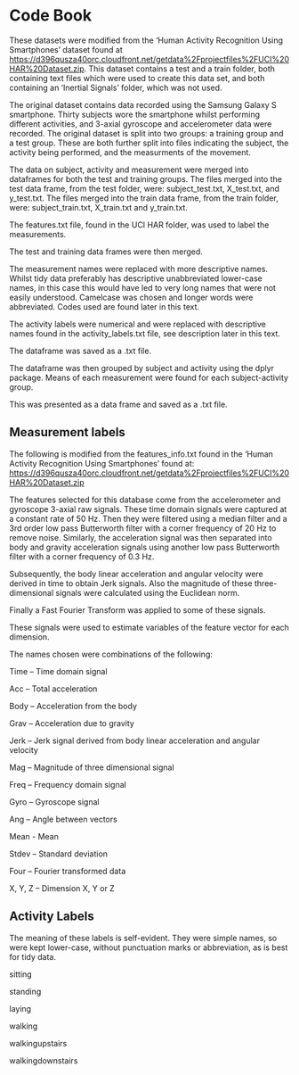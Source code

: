 # Code Book

These datasets were modified from the ‘Human Activity Recognition Using Smartphones’ dataset found at https://d396qusza40orc.cloudfront.net/getdata%2Fprojectfiles%2FUCI%20HAR%20Dataset.zip. This dataset contains a test and a train folder, both containing text files which were used to create this data set, and both containing an ‘Inertial Signals’ folder, which was not used.

The original dataset contains data recorded using the Samsung Galaxy S smartphone. Thirty subjects wore the smartphone whilst performing different activities, and 3-axial gyroscope and accelerometer data were recorded. The original dataset is split into two groups: a training group and a test group. These are both further split into files indicating the subject, the activity being performed, and the measurments of the movement. 

The data on subject, activity and measurement were merged into dataframes for both the test and training groups. The files merged into the test data frame, from the test folder, were: subject_test.txt, X_test.txt, and y_test.txt. The files merged into the train data frame, from the train folder, were: subject_train.txt, X_train.txt and y_train.txt.

The features.txt file, found in the UCI HAR folder, was used to label the measurements.

The test and training data frames were then merged.

The measurement names were replaced with more descriptive names. Whilst tidy data preferably has descriptive unabbreviated lower-case names, in this case this would have led to very long names that were not easily understood. Camelcase was chosen and longer words were abbreviated. Codes used are found later in this text.

The activity labels were numerical and were replaced with descriptive names found in the activity_labels.txt file, see description later in this text. 

The dataframe was saved as a .txt file.

The dataframe was then grouped by subject and activity using the dplyr package. Means of each measurement were found for each subject-activity group. 

This was presented as a data frame and saved as a .txt file. 


## Measurement labels

The following is modified from the features_info.txt found in the ‘Human Activity Recognition Using Smartphones’ found at:  https://d396qusza40orc.cloudfront.net/getdata%2Fprojectfiles%2FUCI%20HAR%20Dataset.zip


The features selected for this database come from the accelerometer and gyroscope 3-axial raw signals. These time domain signals were captured at a constant rate of 50 Hz. Then they were filtered using a median filter and a 3rd order low pass Butterworth filter with a corner frequency of 20 Hz to remove noise. Similarly, the acceleration signal was then separated into body and gravity acceleration signals using another low pass Butterworth filter with a corner frequency of 0.3 Hz. 

Subsequently, the body linear acceleration and angular velocity were derived in time to obtain Jerk signals. Also the magnitude of these three-dimensional signals were calculated using the Euclidean norm. 

Finally a Fast Fourier Transform was applied to some of these signals.

These signals were used to estimate variables of the feature vector for each dimension.

The names chosen were combinations of the following:

Time – Time domain signal

Acc – Total acceleration

Body – Acceleration from the body

Grav – Acceleration due to gravity

Jerk – Jerk signal derived from body linear acceleration and angular velocity

Mag – Magnitude of three dimensional signal

Freq – Frequency domain signal

Gyro – Gyroscope signal

Ang – Angle between vectors

Mean - Mean

Stdev – Standard deviation

Four – Fourier transformed data

X, Y, Z – Dimension X, Y or Z

## Activity Labels

The meaning of these labels is self-evident. They were simple names, so were kept lower-case, without punctuation marks or abbreviation, as is best for tidy data.

sitting

standing

laying

walking

walkingupstairs

walkingdownstairs
